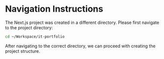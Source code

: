 # Navigation Instructions

The Next.js project was created in a different directory. Please first navigate to the project directory:

```bash
cd ~/Workspace/it-portfolio
```

After navigating to the correct directory, we can proceed with creating the project structure.

